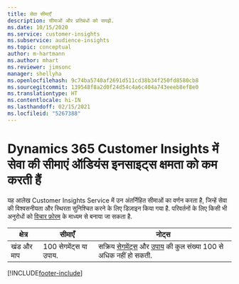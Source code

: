```yaml
---
title: सेवा सीमाएँ
description: सीमाओं और प्रतिबंधों को समझें.
ms.date: 10/15/2020
ms.service: customer-insights
ms.subservice: audience-insights
ms.topic: conceptual
author: m-hartmann
ms.author: mhart
ms.reviewer: jimsonc
manager: shellyha
ms.openlocfilehash: 9c74ba5740af2691d511cd38b34f250fd8580cb8
ms.sourcegitcommit: 139548f8a2d0f24d54c4a6c404a743eeeb8ef8e0
ms.translationtype: HT
ms.contentlocale: hi-IN
ms.lasthandoff: 02/15/2021
ms.locfileid: "5267388"
---
```

# <a name="service-limits-in-dynamics-365-customer-insights-audience-insights-capability"></a>Dynamics 365 Customer Insights में सेवा की सीमाएं ऑडियंस इनसाइट्स क्षमता को कम करती हैं

यह आलेख Customer Insights Service में उन अंतर्निहित सीमाओं का वर्णन करता है, जिन्हें सेवा की विश्वसनीयता और स्थिरता सुनिश्चित करने के लिए डिज़ाइन किया गया है. परिवर्तनों के लिए किसी भी अनुरोधों को [विचार फ़ोरम](https://go.microsoft.com/fwlink/?linkid=2074172) के माध्यम से बनाया जा सकता है. 
 
| क्षेत्र  | सीमाएँ  | नोट्स |
|-------------|---------------------------------------------------------------------|---------------------------------------------------------------------|
| खंड और माप | 100 सेगमेंट्स या उपाय. | सक्रिय [सेगमेंट्स](segments.md) और [उपाय](measures.md) की कुल संख्या 100 से अधिक नहीं हो सकती.  |


[!INCLUDE[footer-include](../includes/footer-banner.md)]